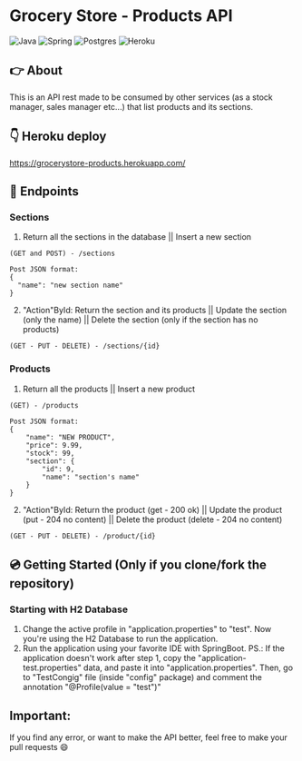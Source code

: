 # Grocery Store - Products API
![Java](https://img.shields.io/badge/java-%23ED8B00.svg?style=for-the-badge&logo=java&logoColor=white)
![Spring](https://img.shields.io/badge/spring-%236DB33F.svg?style=for-the-badge&logo=spring&logoColor=white)
![Postgres](https://img.shields.io/badge/postgres-%23316192.svg?style=for-the-badge&logo=postgresql&logoColor=white)
![Heroku](https://img.shields.io/badge/heroku-%23430098.svg?style=for-the-badge&logo=heroku&logoColor=white)

## :point_right: About
This is an API rest made to be consumed by other services (as a stock manager, sales manager etc...) that list products and its sections.

## :point_down: Heroku deploy
https://grocerystore-products.herokuapp.com/


## :link: Endpoints
### Sections
1. Return all the sections in the database || Insert a new section
```
(GET and POST) - /sections
```

```
Post JSON format:
{
  "name": "new section name"
}
```


2. "Action"ById: Return the section and its products || Update the section (only the name) || 
Delete the section (only if the section has no products)
```
(GET - PUT - DELETE) - /sections/{id}
```



### Products
1. Return all the products || Insert a new product
```
(GET) - /products
```

```
Post JSON format:
{
    "name": "NEW PRODUCT",
    "price": 9.99,
    "stock": 99,
    "section": {
        "id": 9,
        "name": "section's name"
    }
}
```

2. "Action"ById: Return the product (get - 200 ok) || Update the product (put - 204 no content) || 
Delete the product (delete - 204 no content)
```
(GET - PUT - DELETE) - /product/{id}
```


## :cd: Getting Started (Only if you clone/fork the repository)
### Starting with H2 Database
1. Change the active profile in "application.properties" to "test". Now you're using the H2 Database to run the application.
2. Run the application using your favorite IDE with SpringBoot.
PS.: If the application doesn't work after step 1, copy the "application-test.properties" data, and paste it into "application.properties". Then, go to "TestCongig" file
(inside "config" package) and comment the annotation "@Profile(value = "test")"

## Important:
If you find any error, or want to make the API better, feel free to make your pull requests :smile:

